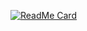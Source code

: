 [![ReadMe Card](https://github-readme-stats.vercel.app/api/pin/?username=Ezio-y&show_icons=true)](https://github.com/anuraghazra/github-readme-stats)


<!--
**Ezio-y/Ezio-y** is a ✨ _special_ ✨ repository because its `README.md` (this file) appears on your GitHub profile.

Here are some ideas to get you started:

- 🔭 I’m currently working on ...
- 🌱 I’m currently learning ...
- 👯 I’m looking to collaborate on ...
- 🤔 I’m looking for help with ...
- 💬 Ask me about ...
- 📫 How to reach me: ...
- 😄 Pronouns: ...
- ⚡ Fun fact: ...
-->
